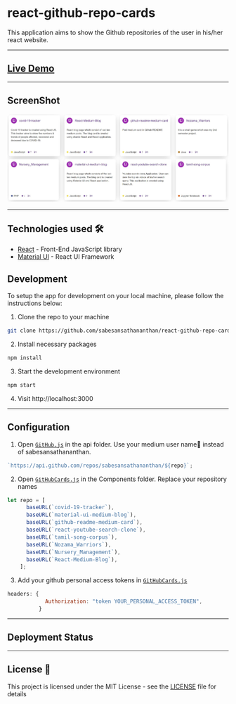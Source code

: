# react-github-repo-cards

This application aims to show the Github repositories of the user in his/her react website.

---

## [Live Demo]()

---

## ScreenShot

![image](./docs/ScreenShot.JPG)

---

## Technologies used 🛠️

- [React](https://es.reactjs.org/) - Front-End JavaScript library
- [Material UI](https://material-ui.com/) - React UI Framework

## Development

To setup the app for development on your local machine, please follow the instructions below:

1. Clone the repo to your machine

```bash
git clone https://github.com/sabesansathananthan/react-github-repo-cards.git
```

2. Install necessary packages

```bash
npm install
```

3. Start the development environment

```bash
npm start
```

4. Visit http://localhost:3000

---

## Configuration

1. Open [`GitHub.js`](./src/api/GitHub.js) in the api folder. Use your medium user name👤 instead of sabesansathananthan.

```JavaScript
`https://api.github.com/repos/sabesansathananthan/${repo}`;
```

2. Open [`GitHubCards.js`](./src/components/GitHubCards.js) in the Components folder. Replace your repository names

```JavaScript
let repo = [
      baseURL(`covid-19-tracker`),
      baseURL(`material-ui-medium-blog`),
      baseURL(`github-readme-medium-card`),
      baseURL(`react-youtube-search-clone`),
      baseURL(`tamil-song-corpus`),
      baseURL(`Nozama_Warriors`),
      baseURL(`Nursery_Management`),
      baseURL(`React-Medium-Blog`),
    ];
```

3. Add your github personal access tokens in [`GitHubCards.js`](./src/components/GitHubCards.js)

```JavaScript
headers: {
            Authorization: "token YOUR_PERSONAL_ACCESS_TOKEN",
          }
```

---

## Deployment Status

---

## License 📄

This project is licensed under the MIT License - see the [LICENSE](./LICENSE) file for details
